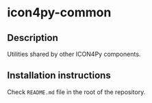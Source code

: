 # icon4py-common

## Description

Utilities shared by other ICON4Py components.

## Installation instructions

Check `README.md` file in the root of the repository.
